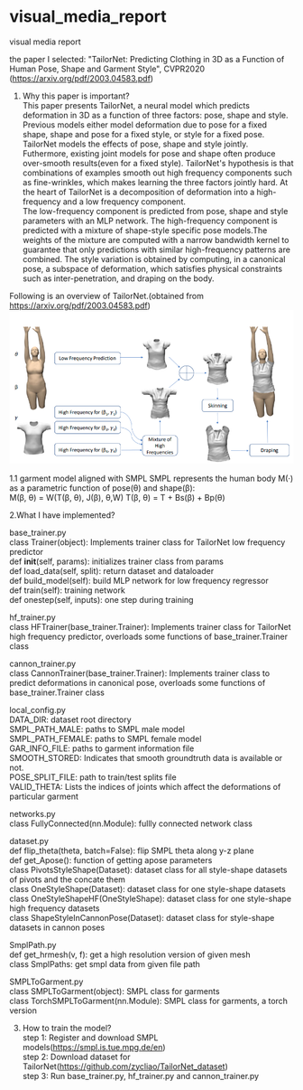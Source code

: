 # visual_media_report

visual media report  

the paper I selected:  "TailorNet: Predicting Clothing in 3D as a Function of Human Pose, Shape and Garment Style", CVPR2020 (https://arxiv.org/pdf/2003.04583.pdf)  

1. Why this paper is important?    
This paper presents TailorNet, a neural model which predicts deformation in 3D as a function of three factors: pose, shape and style. Previous models either model deformation due to pose for a fixed shape, shape and pose for a fixed style, or style for a fixed pose. TailorNet models the effects of pose, shape and style jointly. Futhermore, existing joint models for pose and shape often produce over-smooth results(even for a fixed style). TailorNet's hypothesis is that combinations  of examples smooth out high frequency components such as fine-wrinkles, which makes learning the three factors jointly hard. At the heart of TailorNet is a decomposition of deformation into a high-frequency and a low frequency component.    
The low-frequency component is predicted from pose, shape and style parameters with an MLP network. The high-frequency component is predicted with a mixture of shape-style specific pose models.The weights of the mixture are computed with a narrow bandwidth kernel to guarantee that only predictions with similar high-frequency patterns are combined. The style variation is obtained by computing, in a canonical pose, a subspace of deformation, which satisfies physical constraints such as inter-penetration, and draping on the body.    


Following is an overview of TailorNet.(obtained from https://arxiv.org/pdf/2003.04583.pdf)
![image](https://github.com/chengwenchaoUT/visual_media_report/blob/master/imgs/TailorNet.png)  


1.1 garment model aligned with SMPL
SMPL represents the human body M(·) as a parametric function of pose(θ) and shape(β):  
                        M(β, θ) = W(T(β, θ), J(β), θ,W) 
                        T(β, θ) = T + Bs(β) + Bp(θ)

  
2.What I have implemented?  
  
base_trainer.py  
class Trainer(object): Implements trainer class for TailorNet low frequency predictor  
            def __init__(self, params):  initializes trainer class from params  
            def load_data(self, split): return dataset and dataloader  
            def build_model(self): build MLP network for low frequency regressor  
            def train(self): training network  
            def onestep(self, inputs): one step during training  
              
 
hf_trainer.py  
class HFTrainer(base_trainer.Trainer): Implements trainer class for TailorNet high frequency predictor, overloads some functions of base_trainer.Trainer class  
          

cannon_trainer.py  
class CannonTrainer(base_trainer.Trainer): Implements trainer class to predict deformations in canonical pose, overloads some functions of base_trainer.Trainer class  


local_config.py  
DATA_DIR: dataset root directory  
SMPL_PATH_MALE: paths to SMPL male model   
SMPL_PATH_FEMALE: paths to SMPL female model   
GAR_INFO_FILE: paths to garment information file   
SMOOTH_STORED: Indicates that smooth groundtruth data is available or not.  
POSE_SPLIT_FILE: path to train/test splits file  
VALID_THETA: Lists the indices of joints which affect the deformations of particular garment  


networks.py  
class FullyConnected(nn.Module): fullly connected network class  


dataset.py  
def flip_theta(theta, batch=False): flip SMPL theta along y-z plane  
def get_Apose(): function of getting apose parameters  
class PivotsStyleShape(Dataset): dataset class for all style-shape datasets of pivots and the concate them  
class OneStyleShape(Dataset): dataset class for one style-shape datasets  
class OneStyleShapeHF(OneStyleShape): dataset class for one style-shape high frequency datasets  
class ShapeStyleInCannonPose(Dataset): dataset class for style-shape datasets in cannon poses  


SmplPath.py  
def get_hrmesh(v, f): get a high resolution version of given mesh  
class SmplPaths: get smpl data from given file path  


SMPLToGarment.py  
class SMPLToGarment(object): SMPL class for garments  
class TorchSMPLToGarment(nn.Module): SMPL class for garments, a torch version  
  
  
  
  
  
3. How to train the model?  
step 1: Register and download SMPL models(https://smpl.is.tue.mpg.de/en)  
step 2: Download dataset for TailorNet(https://github.com/zycliao/TailorNet_dataset)  
step 3: Run base_trainer.py, hf_trainer.py and cannon_trainer.py  
